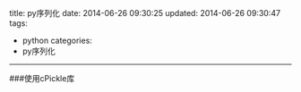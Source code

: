 title: py序列化
date: 2014-06-26 09:30:25
updated: 2014-06-26 09:30:47
tags:
- python
categories:
- py序列化
---

###使用cPickle库
